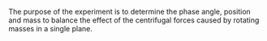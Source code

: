 The purpose of the experiment is to determine the phase angle, position and mass to balance the effect of the centrifugal forces caused by rotating masses in a single plane. 
